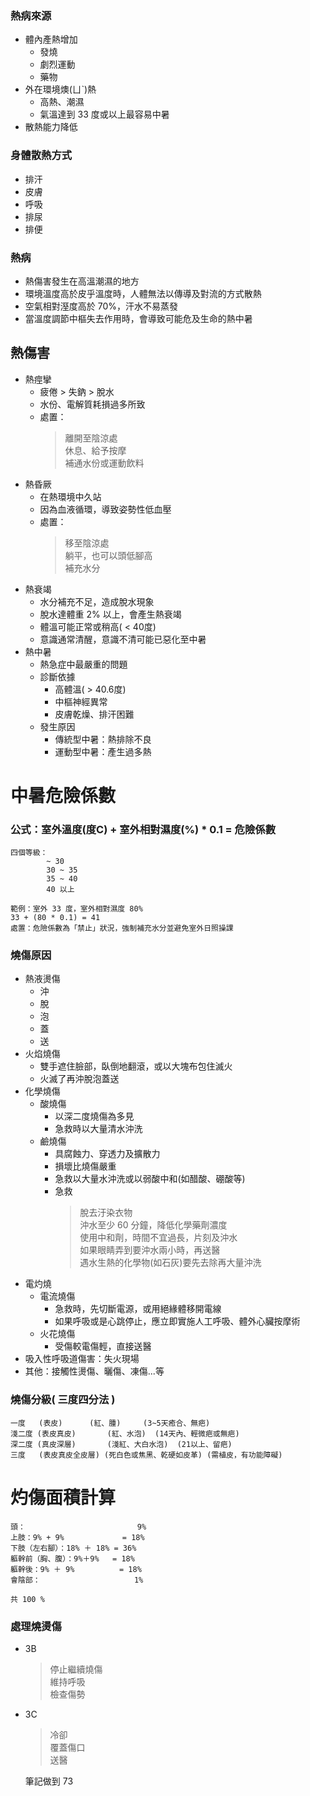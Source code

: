 ### 熱病來源
* 體內產熱增加
    * 發燒
    * 劇烈運動
    * 藥物
* 外在環境燠(ㄩˋ)熱
    * 高熱、潮濕
    * 氣溫達到 33 度或以上最容易中暑
* 散熱能力降低


### 身體散熱方式
* 排汗
* 皮膚
* 呼吸
* 排尿
* 排便

### 熱病
* 熱傷害發生在高溫潮濕的地方
* 環境溫度高於皮乎溫度時，人體無法以傳導及對流的方式散熱
* 空氣相對溼度高於 70%，汗水不易蒸發
* 當溫度調節中樞失去作用時，會導致可能危及生命的熱中暑

## 熱傷害
* 熱痙攣
    * 疲倦 > 失鈉 > 脫水
    * 水份、電解質耗損過多所致
    * 處置：
        > 離開至陰涼處<br>
        休息、給予按摩<br>
        補通水份或運動飲料
* 熱昏厥
    * 在熱環境中久站
    * 因為血液循環，導致姿勢性低血壓
    * 處置：
        > 移至陰涼處<br>
        躺平，也可以頭低腳高<br>
        補充水分
* 熱衰竭
    * 水分補充不足，造成脫水現象
    * 脫水達體重 2% 以上，會產生熱衰竭
    * 體溫可能正常或稍高( < 40度)
    * 意識通常清醒，意識不清可能已惡化至中暑
* 熱中暑
    * 熱急症中最嚴重的問題
    * 診斷依據
        * 高體溫( > 40.6度)
        * 中樞神經異常
        * 皮膚乾燥、排汗困難
    * 發生原因
        * 傳統型中暑：熱排除不良
        * 運動型中暑：產生過多熱

# 中暑危險係數
### 公式：室外溫度(度C) + 室外相對濕度(%) * 0.1 = 危險係數
```
四個等級：
        ~ 30
        30 ~ 35
        35 ~ 40
        40 以上
```
```
範例：室外 33 度，室外相對濕度 80%
33 + (80 * 0.1) = 41
處置：危險係數為「禁止」狀況，強制補充水分並避免室外日照操課
```

### 燒傷原因
* 熱液燙傷
    * 沖
    * 脫
    * 泡
    * 蓋
    * 送
* 火焰燒傷
    * 雙手遮住臉部，臥倒地翻滾，或以大塊布包住滅火
    * 火滅了再沖脫泡蓋送
* 化學燒傷
    * 酸燒傷
        * 以深二度燒傷為多見
        * 急救時以大量清水沖洗
    * 鹼燒傷
        * 具腐蝕力、穿透力及擴散力
        * 損壞比燒傷嚴重
        * 急救以大量水沖洗或以弱酸中和(如醋酸、硼酸等)
        * 急救
            > 脫去汙染衣物<br>
            沖水至少 60 分鐘，降低化學藥劑濃度<br>
            使用中和劑，時間不宜過長，片刻及沖水<br>
            如果眼睛弄到要沖水兩小時，再送醫<br>
            遇水生熱的化學物(如石灰)要先去除再大量沖洗
* 電灼燒
    * 電流燒傷
        * 急救時，先切斷電源，或用絕緣體移開電線
        * 如果呼吸或是心跳停止，應立即實施人工呼吸、體外心臟按摩術
    * 火花燒傷
        * 受傷較電傷輕，直接送醫
* 吸入性呼吸道傷害：失火現場
* 其他：接觸性燙傷、曬傷、凍傷...等

### 燒傷分級( 三度四分法 )
```
一度   (表皮)      (紅、腫)     (3~5天癒合、無疤)
淺二度 (表皮真皮)       (紅、水泡)  (14天內、輕微疤或無疤)
深二度 (真皮深層)       (淺紅、大白水泡)  (21以上、留疤)
三度   (表皮真皮全皮層) (死白色或焦黑、乾硬如皮革) (需植皮，有功能障礙)
```

# 灼傷面積計算
```
頭：                         9%
上肢：9% + 9%             = 18%
下肢（左右腳）：18% ＋ 18% = 36%
軀幹前（胸、腹）：9%＋9%   = 18%
軀幹後：9% ＋ 9%          = 18%
會陰部：                     1%

共 100 %
```

### 處理燒燙傷
* 3B
    > 停止繼續燒傷<br>
    維持呼吸<br>
    檢查傷勢
* 3C
    > 冷卻<br>
    覆蓋傷口<br>
    送醫

    筆記做到 73